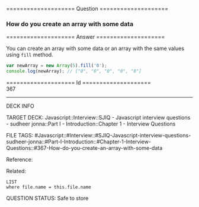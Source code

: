 ==================== Question ====================  

### How do you create an array with some data  

==================== Answer ====================  

You can create an array with some data or an array with the same values using
`fill` method.

```javascript
var newArray = new Array(5).fill('0');
console.log(newArray); // ["0", "0", "0", "0", "0"]
```

==================== Id ====================  
367
<!--ID: 1707879822243-->

---

DECK INFO

TARGET DECK: Javascript::Interview::SJIQ - Javascript interview questions - sudheer jonna::Part I - Introduction::Chapter 1 - Interview Questions

FILE TAGS: #Javascript::#Interview::#SJIQ-Javascript-interview-questions-sudheer-jonna::#Part-I-Introduction::#Chapter-1-Interview-Questions::#367-How-do-you-create-an-array-with-some-data

Reference:

Related:

```dataview
LIST
where file.name = this.file.name
```
QUESTION STATUS: Safe to store
